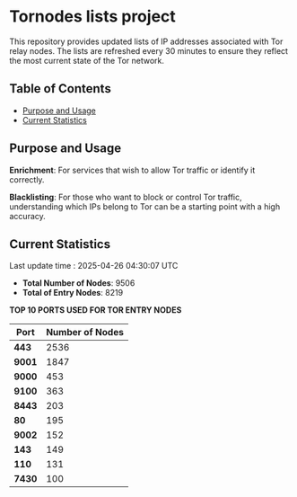 # Tornodes lists project

This repository provides updated lists of IP addresses associated with Tor relay nodes. The lists are refreshed every 30 minutes to ensure they reflect the most current state of the Tor network.

## Table of Contents

- [Purpose and Usage](#purpose-and-usage)
- [Current Statistics](#current-statistics)


## Purpose and Usage

**Enrichment**: For services that wish to allow Tor traffic or identify it correctly.

**Blacklisting**: For those who want to block or control Tor traffic, understanding which IPs belong to Tor can be a starting point with a high accuracy.

## Current Statistics

Last update time : 2025-04-26 04:30:07 UTC

- **Total Number of Nodes**: 9506
- **Total of Entry Nodes**: 8219

**TOP 10 PORTS USED FOR TOR ENTRY NODES**

| **Port** | **Number of Nodes** |
|------|-----------------|
| **443**   | 2536  |
| **9001**   | 1847  |
| **9000**   | 453  |
| **9100**   | 363  |
| **8443**   | 203  |
| **80**   | 195  |
| **9002**   | 152  |
| **143**   | 149  |
| **110**   | 131  |
| **7430**   | 100  |

